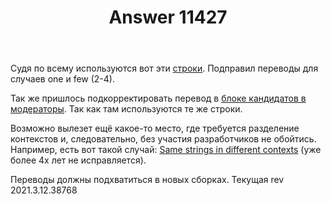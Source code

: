 ﻿---
title: "Answer 11427"
se.owner.user_id: 176217
se.owner.display_name: "αλεχολυτ"
se.owner.link: "https://ru.meta.stackoverflow.com/users/176217/%ce%b1%ce%bb%ce%b5%cf%87%ce%bf%ce%bb%cf%85%cf%84"
se.answer_id: 11427
se.question_id: 11422
se.post_type: answer
se.is_accepted: True
---
<p>Судя по всему используются вот эти <a href="https://ru.traducir.win/filters?sourceRegex=%5C%24__count%5C%24%20years%24" rel="nofollow noreferrer">строки</a>. Подправил переводы для случаев one и few  (2-4).</p>
<p>Так же пришлось подкорректировать перевод в <a href="https://ru.meta.stackoverflow.com/a/11426/176217">блоке кандидатов в модераторы</a>. Так как там используются те же строки.</p>
<p>Возможно вылезет ещё какое-то место, где требуется разделение контекстов и, следовательно, без участия разработчиков не обойтись. Например, есть вот такой случай: <a href="https://meta.stackexchange.com/q/288810/339911">Same strings in different contexts</a> (уже более 4х лет не исправляется).</p>
<p>Переводы должны подхватиться в новых сборках. Текущая rev 2021.3.12.38768</p>
